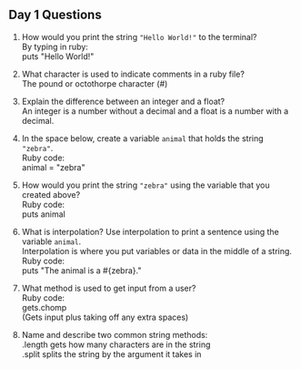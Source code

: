 ## Day 1 Questions

1. How would you print the string `"Hello World!"` to the terminal?  
By typing in ruby:  
puts "Hello World!"  

2. What character is used to indicate comments in a ruby file?  
The pound or octothorpe character (#)  

3. Explain the difference between an integer and a float?  
An integer is a number without a decimal and a float is a number with a decimal.  

4. In the space below, create a variable `animal` that holds the string `"zebra"`.  
Ruby code:  
animal = "zebra"  

5. How would you print the string `"zebra"` using the variable that you created above?  
Ruby code:  
puts animal  

6. What is interpolation? Use interpolation to print a sentence using the variable `animal`.  
Interpolation is where you put variables or data in the middle of a string.  
Ruby code:  
puts "The animal is a #{zebra}."  

7. What method is used to get input from a user?  
Ruby code:  
gets.chomp  
(Gets input plus taking off any extra spaces)  

8. Name and describe two common string methods:  
.length gets how many characters are in the string  
.split splits the string by the argument it takes in  
